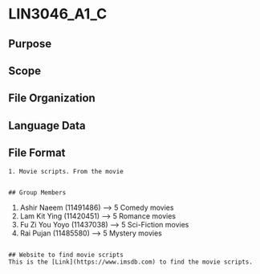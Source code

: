 # LIN3046_A1_C

## Purpose


## Scope

## File Organization

## Language Data

## File Format
```
1. Movie scripts. From the movie


## Group Members
```
1. Ashir Naeem (11491486) --> 5 Comedy movies 
2. Lam Kit Ying (11420451) --> 5 Romance movies
3. Fu Zi You Yoyo (11437038) --> 5 Sci-Fiction movies
4. Rai Pujan (11485580) --> 5 Mystery movies
```

## Website to find movie scripts
This is the [Link](https://www.imsdb.com) to find the movie scripts.
